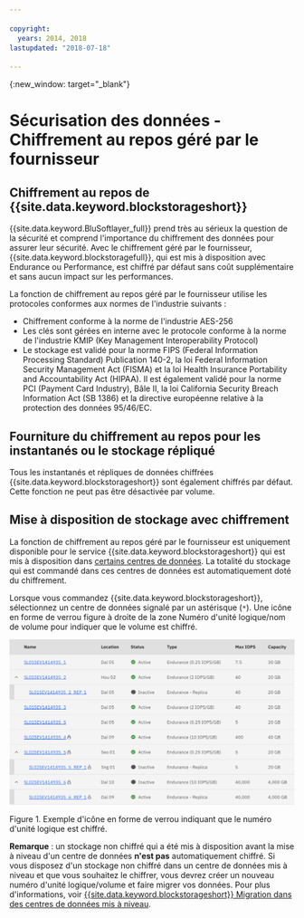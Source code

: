 ```yaml
---

copyright:
  years: 2014, 2018
lastupdated: "2018-07-18"

---
```

{:new_window: target="_blank"}

# Sécurisation des données - Chiffrement au repos géré par le fournisseur

## Chiffrement au repos de {{site.data.keyword.blockstorageshort}} 

{{site.data.keyword.BluSoftlayer_full}} prend très au sérieux la question de la sécurité et comprend l'importance du chiffrement des données pour assurer leur sécurité. Avec le chiffrement géré par le fournisseur, {{site.data.keyword.blockstoragefull}}, qui est mis à disposition avec Endurance ou Performance, est chiffré par défaut sans coût supplémentaire et sans aucun impact sur les performances.

La fonction de chiffrement au repos géré par le fournisseur utilise les protocoles conformes aux normes de l'industrie suivants :

* Chiffrement conforme à la norme de l'industrie AES-256
* Les clés sont gérées en interne avec le protocole conforme à la norme de l'industrie KMIP (Key Management Interoperability Protocol)
* Le stockage est validé pour la norme FIPS (Federal Information Processing Standard) Publication 140-2, la loi Federal Information Security Management Act (FISMA) et la loi Health Insurance Portability and Accountability Act (HIPAA). Il est également validé pour la norme PCI (Payment Card Industry), Bâle II, la loi California Security Breach Information Act (SB 1386) et la directive européenne relative à la protection des données 95/46/EC.

## Fourniture du chiffrement au repos pour les instantanés ou le stockage répliqué  

Tous les instantanés et répliques de données chiffrées {{site.data.keyword.blockstorageshort}} sont également chiffrés par défaut. Cette fonction ne peut pas être désactivée par volume.

## Mise à disposition de stockage avec chiffrement

La fonction de chiffrement au repos géré par le fournisseur est uniquement disponible pour le service {{site.data.keyword.blockstorageshort}} qui est mis à disposition dans [certains centres de données](new-ibm-block-and-file-storage-location-and-features.html). La totalité du stockage qui est commandé dans ces centres de données est automatiquement doté du chiffrement.

Lorsque vous commandez {{site.data.keyword.blockstorageshort}}, sélectionnez un centre de données signalé par un astérisque (`*`). Une icône en forme de verrou figure à droite de la zone Numéro d'unité logique/nom de volume pour indiquer que le volume est chiffré.

![L'icône de verrouillage indique que le numéro d'unité logique est chiffré](/images/encryptedstorage.png)
<caption>Figure 1. Exemple d'icône en forme de verrou indiquant que le numéro d'unité logique est chiffré.</caption>



**Remarque** : un stockage non chiffré qui a été mis à disposition avant la mise à niveau d'un centre de données **n'est pas** automatiquement chiffré. Si vous disposez d'un stockage non chiffré dans un centre de données mis à niveau et que vous souhaitez le chiffrer, vous devrez créer un nouveau numéro d'unité logique/volume et faire migrer vos données. Pour plus d'informations, voir [{{site.data.keyword.blockstorageshort}} Migration dans des centres de données mis à niveau](migrate-block-storage-encrypted-block-storage.html).
